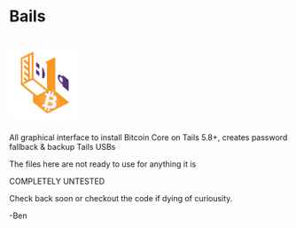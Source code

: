 # Bails
# ![image](https://github.com/BenWestgate/Bails/raw/main/share/pixmaps/bails128.png)

 All graphical interface to install Bitcoin Core on Tails 5.8+, creates password fallback & backup Tails USBs
 
 The files here are not ready to use for anything it is
 
 COMPLETELY UNTESTED
 
 Check back soon or checkout the code if dying of curiousity.
 
 -Ben
